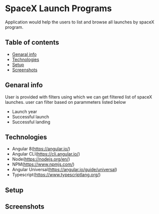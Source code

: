 # SpaceX Launch Programs 
Application would help the users to list and browse all launches by spaceX program.

## Table of contents
* [Genaral info](#general-info)
* [Technologies](#technologies)
* [Setup](#setup)
* [Screenshots](#screenshots)


## Genaral info
User is provided with filters using which we can get filtered list of spaceX launches.
user can filter based on parammeters listed below

* Launch year
* Successful launch
* Successful landing

## Technologies
* Angular 8(https://angular.io/)
* Angular CLI(https://cli.angular.io/)
* Node(https://nodejs.org/en/)
* NPM(https://www.npmjs.com/)
* Angular Universal(https://angular.io/guide/universal)
* Typescript(https://www.typescriptlang.org/)

## Setup

## Screenshots
